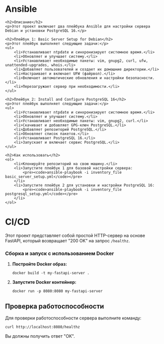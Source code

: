 <!DOCTYPE html>
<html lang="ru">
<head>
    <meta charset="UTF-8">
    <meta name="viewport" content="width=device-width, initial-scale=1.0">
</head>
<body>

<h1>Ansible</h1>

    <h2>Описание</h2>
    <p>Этот проект включает два плейбука Ansible для настройки сервера Debian и установки PostgreSQL 16.</p>
    
    <h2>Плейбук 1: Basic Server Setup for Debian</h2>
    <p>Этот плейбук выполняет следующие задачи:</p>
    <ul>
        <li>Устанавливает ntpdate и синхронизирует системное время.</li>
        <li>Обновляет и улучшает систему.</li>
        <li>Устанавливает необходимые пакеты: vim, gnupg2, curl, ufw, unattended-upgrades, whois.</li>
        <li>Добавляет пользователей и создает их домашние директории.</li>
        <li>Настраивает и включает UFW (файрвол).</li>
        <li>Включает автоматические обновления и настройки безопасности.</li>
        <li>Перезагружает сервер при необходимости.</li>
    </ul>
    
    <h2>Плейбук 2: Install and Configure PostgreSQL 16</h2>
    <p>Этот плейбук выполняет следующие задачи:</p>
    <ul>
        <li>Устанавливает ntpdate и синхронизирует системное время.</li>
        <li>Обновляет и улучшает систему.</li>
        <li>Устанавливает необходимые пакеты: vim, gnupg2, curl.</li>
        <li>Скачивает и добавляет GPG-ключ PostgreSQL.</li>
        <li>Добавляет репозиторий PostgreSQL.</li>
        <li>Обновляет список пакетов.</li>
        <li>Устанавливает PostgreSQL 16.</li>
        <li>Запускает и включает сервис PostgreSQL.</li>
    </ul>
    
    <h2>Как использовать</h2>
    <ol>
        <li>Клонируйте репозиторий на свою машину.</li>
        <li>Запустите плейбук 1 для базовой настройки сервера:
            <pre><code>ansible-playbook -i inventory_file basic_server_setup.yml</code></pre>
        </li>
        <li>Запустите плейбук 2 для установки и настройки PostgreSQL 16:
            <pre><code>ansible-playbook -i inventory_file postgresql_setup.yml</code></pre>
        </li>
    </ol>

<h1>CI/CD</h1>

<p>Этот проект представляет собой простой HTTP-сервер на основе FastAPI, который возвращает "200 OK" на запрос <code>/healthz</code>.</p>


<h3>Сборка и запуск с использованием Docker</h3>
<ol>
    <li><strong>Постройте Docker образ:</strong>
        <pre><code>docker build -t my-fastapi-server .</code></pre>
    </li>
    <li><strong>Запустите Docker контейнер:</strong>
        <pre><code>docker run -p 8080:8080 my-fastapi-server</code></pre>
    </li>
</ol>

<h2>Проверка работоспособности</h2>
<p>Для проверки работоспособности сервера выполните команду:</p>
<pre><code>curl http://localhost:8080/healthz</code></pre>
<p>Вы должны получить ответ "OK".</p>

</body>
</html>
